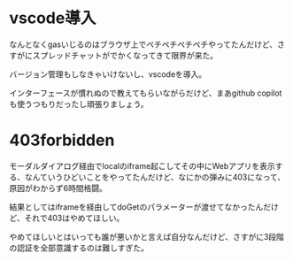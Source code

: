 # vscode導入
なんとなくgasいじるのはブラウザ上でペチペチペチペチやってたんだけど、さすがにスプレッドチャットがでかくなってきて限界が来た。

バージョン管理もしなきゃいけないし、vscodeを導入。

インターフェースが慣れぬので教えてもらいながらだけど、まあgithub copilotも使うつもりだったし頑張りましょう。

# 403forbidden
モーダルダイアログ経由でlocalのiframe起こしてその中にWebアプリを表示する、なんていうひどいことをやってたんだけど、なにかの弾みに403になって、原因がわからず6時間格闘。

結果としてはiframeを経由してdoGetのパラメーターが渡せてなかったんだけど、それで403はやめてほしい。

やめてほしいとはいっても誰が悪いかと言えば自分なんだけど、さすがに3段階の認証を全部意識するのは難しすぎた。

